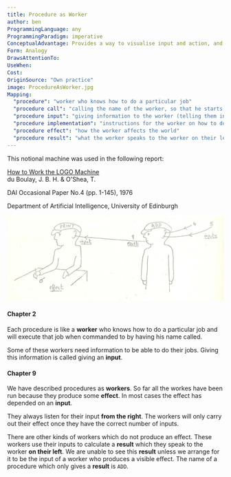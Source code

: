 ```yaml
---
title: Procedure as Worker
author: ben
ProgrammingLanguage: any
ProgrammingParadigm: imperative
ConceptualAdvantage: Provides a way to visualise input and action, and later the difference between action and output. The same visualisation extended to cover user defined procedures, parameters and later to explain sub-procedure calls including recursion.
Form: Analogy
DrawsAttentionTo:
UseWhen:
Cost:
OriginSource: "Own practice"
image: ProcedureAsWorker.jpg
Mapping:
  "procedure": "worker who knows how to do a particular job"
  "procedure call": "calling the name of the worker, so that he starts doing his particular job"
  "procedure input": "giving information to the worker (telling them in their right ear)"
  "procedure implementation": "instructions for the worker on how to do their job"
  "procedure effect": "how the worker affects the world"
  "procedure result": "what the worker speaks to the worker on their left"
---
```



This notional machine was used in the following report:

<div class="item">
  <div class="content">
    <a class="header"><a href="http://history.dcs.ed.ac.uk/archive/docs/how-to-work-the-logo-machine-dai-op-4.pdf">How to Work the LOGO Machine</a></a>
    <div class="meta">
      <span>du Boulay, J. B. H. & O'Shea, T.</span>
    </div>
    <div class="description">
      <p>DAI Occasional Paper No.4  (pp. 1-145), 1976</p>
    </div>
    <div class="extra">
      Department of Artificial Intelligence, University of Edinburgh
    </div>
  </div>
</div>

<p></p>

<img src="/assets/images/nm/ProcedureAsWorker-Pipeline.png" class="ui fluid bordered image">

#### Chapter 2

Each procedure is like a **worker** who knows how to do a particular job
and will execute that job when commanded to by having his name called.

Some of these workers need information to be able to do their jobs.
Giving this information is called giving an **input**.

#### Chapter 9

We have described procedures as **workers**.
So far all the workes have been run because they produce some **effect**.
In most cases the effect has depended on an **input**.

They always listen for their input **from the right**.
The workers will only carry out their effect once they have the correct number of inputs.

There are other kinds of workers which do not produce an effect.
These workers use their inputs to calculate a **result** which they speak to the worker **on their left**.
We are unable to see this **result** unless we arrange for it to be the input of a worker who produces a visible effect.
The name of a procedure which only gives a **result** is `ADD`.

